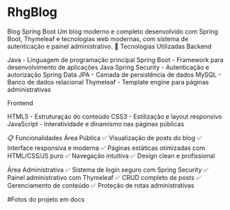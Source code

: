 # RhgBlog

Blog Spring Boot
Um blog moderno e completo desenvolvido com Spring Boot, Thymeleaf e tecnologias web modernas, com sistema de autenticação e painel administrativo.
🚀 Tecnologias Utilizadas
Backend

Java - Linguagem de programação principal
Spring Boot - Framework para desenvolvimento de aplicações Java
Spring Security - Autenticação e autorização
Spring Data JPA - Camada de persistência de dados
MySQL - Banco de dados relacional
Thymeleaf - Template engine para páginas administrativas

Frontend

HTML5 - Estruturação do conteúdo
CSS3 - Estilização e layout responsivo
JavaScript - Interatividade e dinamismo nas páginas públicas

📋 Funcionalidades
Área Pública
✅ Visualização de posts do blog
✅ Interface responsiva e moderna
✅ Páginas estáticas otimizadas com HTML/CSS/JS puro
✅ Navegação intuitiva
✅ Design clean e profissional

Área Administrativa
✅ Sistema de login seguro com Spring Security
✅ Painel administrativo com Thymeleaf
✅ CRUD completo de posts
✅ Gerenciamento de conteúdo
✅ Proteção de rotas administrativas

#Fotos do projeto em docs
